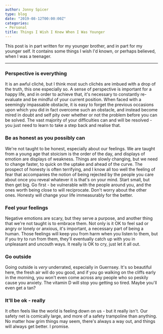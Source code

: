 ```yaml
---
author: Jonny Spicer
type: blog
date: "2019-08-12T00:00:00Z"
categories:
- Personal
title: Things I Wish I Knew When I Was Younger
---
```

This post is in part written for my younger brother, and in part for my younger self. It contains some things I wish I'd known, or
perhaps believed, when I was a teenager.

___

### Perspective is everything

It is an awful cliché, but I think most such clichés are imbued with a drop of the truth, this one especially so. A sense of perspective is important for a happy life, and in order to achieve that, it's necessary to constantly re-evaluate and be mindful
of your current position. When faced with a seemingly impassable obstacle, it is easy to forget the previous occasions upon which
you did in fact overcome such an obstacle, and instead become mired in doubt and self pity over whether or not the problem before
you can be solved. The vast majority of your difficulties can and will be resolved - you just need to learn to take a step back and
realise that.

### Be as honest as you possibly can

We're not taught to be honest, especially about our feelings. We are taught from a young age that stoicism is the order of the day,
and displays of emotion are displays of weakness. Things are slowly changing, but we need to change faster, to quick on the uptake and ahead of the curve. The prospect of honesty is often terrifying, and I know all too well the feeling of fear that accompanies the
notion of being rejected by the people you care about once you reveal whatever it is that's on your mind. Start small, but then get
big. Go first - be vulnerable with the people around you, and the ones worth being close to will reciprocate. Don't worry about the
other ones. Honesty will change your life immeasurably for the better.

### Feel your feelings

Negative emotions are scary, but they serve a purpose, and another thing that we're not taught is to embrace them. Not only is it OK
to feel sad or angry or lonely or anxious, it's important, a necessary part of being a human. Those feelings will keep you from harm
when you listen to them, but if you try to run from them, they'll eventually catch up with you in unpleasant and uncouth ways. It really is OK to cry, just let it all out.

### Go outside

Going outside is *very* underrated, especially in Guernsey. It's so beautiful here, the fresh air will do you good, and if you go
walking on the cliffs early in the morning, you won't even come across any people who so peskily cause you anxiety. The vitamin D will stop you getting so tired. Maybe you'll even get a tan?

### It'll be ok - really

It often feels like the world is feeling down on us - but it really isn't. Our safety net is comically large, and more of a safety
trampoline than anything. No matter how grim things may seem, there's always a way out, and things will always get better. I promise.
